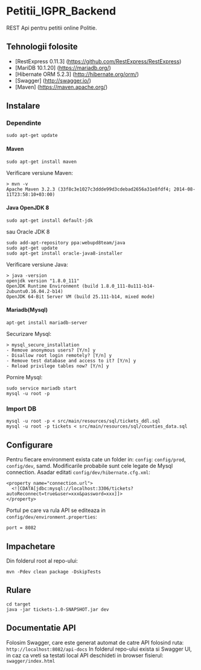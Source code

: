 # Petitii_IGPR_Backend
REST Api pentru petitii online Politie.

## Tehnologii folosite
- [RestExpress 0.11.3] (https://github.com/RestExpress/RestExpress)
- [MariDB 10.1.20] (https://mariadb.org/)
- [Hibernate ORM 5.2.3] (http://hibernate.org/orm/)
- [Swagger] (http://swagger.io/)
- [Maven] (https://maven.apache.org/)

## Instalare

### Dependinte
```
sudo apt-get update
```
#### Maven
```
sudo apt-get install maven
```
Verificare versiune Maven:
```
> mvn -v
Apache Maven 3.2.3 (33f8c3e1027c3ddde99d3cdebad2656a31e8fdf4; 2014-08-11T23:58:10+03:00)
```

#### Java OpenJDK 8
```
sudo apt-get install default-jdk
```
sau Oracle JDK 8

```
sudo add-apt-repository ppa:webupd8team/java
sudo apt-get update
sudo apt-get install oracle-java8-installer
```
Verificare versiune Java:
```
> java -version
openjdk version "1.8.0_111"
OpenJDK Runtime Environment (build 1.8.0_111-8u111-b14-2ubuntu0.16.04.2-b14)
OpenJDK 64-Bit Server VM (build 25.111-b14, mixed mode)

```

#### Mariadb(Mysql)
```
apt-get install mariadb-server
```
Securizare Mysql:
```
> mysql_secure_installation
- Remove anonymous users? [Y/n] y
- Disallow root login remotely? [Y/n] y
- Remove test database and access to it? [Y/n] y
- Reload privilege tables now? [Y/n] y
```
Pornire Mysql:
```
sudo service mariadb start
mysql -u root -p
```

### Import DB
```
mysql -u root -p < src/main/resources/sql/tickets_ddl.sql
mysql -u root -p tickets < src/main/resources/sql/counties_data.sql
```

## Configurare
Pentru fiecare environment exista cate un folder in: `config`: `config/prod`, `config/dev`, samd.
Modificarile probabile sunt cele legate de Mysql connection. Asadar editati `config/dev/hibernate.cfg.xml`:
```
<property name="connection.url">
  <![CDATA[jdbc:mysql://localhost:3306/tickets?autoReconnect=true&user=xxx&password=xxx]]>
</property>
```
Portul pe care va rula API se editeaza in `config/dev/environment.properties`:
```
port = 8082
```

## Impachetare
Din folderul root al repo-ului:
```
mvn -Pdev clean package -DskipTests
```

## Rulare
```
cd target
java -jar tickets-1.0-SNAPSHOT.jar dev
```


## Documentatie API
Folosim Swagger, care este generat automat de catre API folosind ruta: `http://localhost:8082/api-docs`
In folderul repo-ului exista si Swagger UI, in caz ca vreti sa testati local API deschideti in browser fisierul: `swagger/index.html`